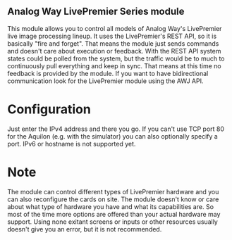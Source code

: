 ## Analog Way LivePremier Series module

This module allows you to control all models of Analog Way's LivePremier live image processing lineup.
It uses the LivePremier's REST API, so it is basically "fire and forget". That means the module just sends commands and doesn't care about execution or feedback. With the REST API system states could be polled from the system, but the traffic would be to much to continuously pull everything and keep in sync.
That means at this time no feedback is provided by the module. If you want to have bidirectional communication look for the LivePremier module using the AWJ API.

# Configuration

Just enter the IPv4 address and there you go. If you can't use TCP port 80 for the Aquilon (e.g. with the simulator) you can also optionally specify a port. IPv6 or hostname is not supported yet.

# Note

The module can control different types of LivePremier hardware and you can also reconfigure the cards on site. The module doesn't know or care about what type of hardware you have and what its capabilities are. So most of the time more options are offered than your actual hardware may support. Using none exitant screens or inputs or other resources usually doesn't give you an error, but it is not recommended.